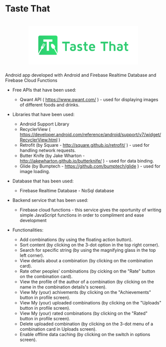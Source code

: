 # Taste That

<h1 align=center>
<img src="Logo/horizontal.png" width=70%>
</h1>

Android app developed with Android and Firebase Realtime Database and Firebase Cloud Functions

- Free APIs that have been used:
	- Qwant API ( https://www.qwant.com/ ) - used for displaying images of different foods and drinks.

- Libraries that have been used:
	- Android Support Library
	- RecyclerView ( https://developer.android.com/reference/android/support/v7/widget/RecyclerView.html )
	- Retrofit (by Square - http://square.github.io/retrofit/ ) - used for handling network requests.
	- Butter Knife (by Jake Wharton - http://jakewharton.github.io/butterknife/ ) - used for data binding.
	- Glide (by Bumptech - https://github.com/bumptech/glide ) - used for image loading.

- Database that has been used:
	- Firebase Realtime Database - NoSql database 
  
- Backend service that has been used:
  - Firebase cloud functions - this service gives the oportunity of writing simple JavaScript functions in order to compliment and ease development

- Functionalities:
	- Add combinations (by using the floating action button).
  - Sort content (by clicking on the 3-dot option in the top right corner).
  - Search for specific string (by using the magnifying glass in the top left corner).
  - View details about a combination (by clicking on the combination card).
  - Rate other peoples' combinations (by cicking on the "Rate" button on the combination card).
  - View the profile of the author of a combination (by clicking on the name in the combination details's screen).
  - View My (your) achivements (by clicking on the "Achievements" button in profile screen).
  - View My (your) uploaded combinations (by clicking on the "Uploads" button in profile screen).
  - View My (your) rated combinations (by clicking on the "Rated" button in profile screen).
  - Delete uploaded combination (by clicking on the 3-dot menu of a combination card in Uploads screen).
  - Enable offline data caching (by clicking on the switch in options screen).
